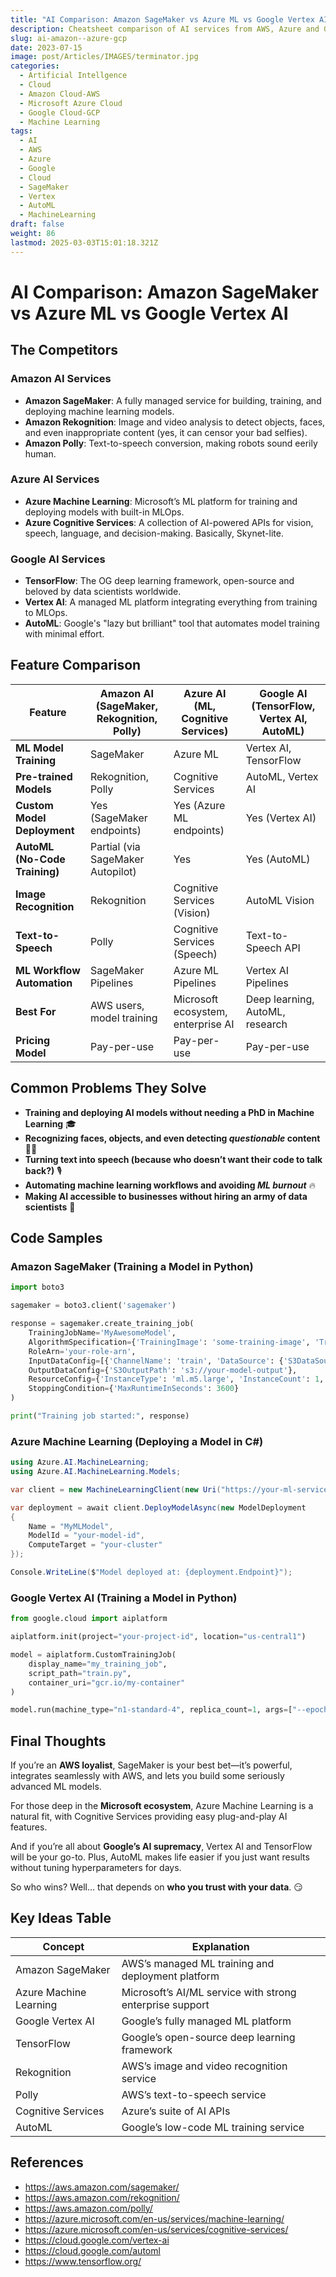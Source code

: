 ```yaml
---
title: "AI Comparison: Amazon SageMaker vs Azure ML vs Google Vertex AI"
description: Cheatsheet comparison of AI services from AWS, Azure and GCP
slug: ai-amazon--azure-gcp
date: 2023-07-15
image: post/Articles/IMAGES/terminator.jpg
categories:
  - Artificial Intellgence
  - Cloud
  - Amazon Cloud-AWS
  - Microsoft Azure Cloud
  - Google Cloud-GCP
  - Machine Learning
tags:
  - AI
  - AWS
  - Azure
  - Google
  - Cloud
  - SageMaker
  - Vertex
  - AutoML
  - MachineLearning
draft: false
weight: 86
lastmod: 2025-03-03T15:01:18.321Z
---
```

# AI Comparison: Amazon SageMaker vs Azure ML vs Google Vertex AI

<!-- 
## Introduction

Welcome to the **AI Smackdown**, where the biggest cloud vendors go head-to-head in the ultimate machine learning battle! 🥊

In this corner, we have **Amazon's AI arsenal**: SageMaker, Rekognition, and Polly, flexing their muscle in model training, image recognition, and text-to-speech.

Over here, repping the **Azure squad**, we’ve got Azure Machine Learning and Cognitive Services, Microsoft’s brainy attempt to dominate AI.

And finally, stepping into the ring from **Google Cloud**, we have TensorFlow, Vertex AI, and AutoML—because if anyone knows AI, it’s the company that probably knows what you’ll search next. 🤖

Let’s break it down and see who packs the biggest AI punch! 🧠💥
-->

## The Competitors

### **Amazon AI Services**

* **Amazon SageMaker**: A fully managed service for building, training, and deploying machine learning models.
* **Amazon Rekognition**: Image and video analysis to detect objects, faces, and even inappropriate content (yes, it can censor your bad selfies).
* **Amazon Polly**: Text-to-speech conversion, making robots sound eerily human.

### **Azure AI Services**

* **Azure Machine Learning**: Microsoft’s ML platform for training and deploying models with built-in MLOps.
* **Azure Cognitive Services**: A collection of AI-powered APIs for vision, speech, language, and decision-making. Basically, Skynet-lite.

### **Google AI Services**

* **TensorFlow**: The OG deep learning framework, open-source and beloved by data scientists worldwide.
* **Vertex AI**: A managed ML platform integrating everything from training to MLOps.
* **AutoML**: Google's "lazy but brilliant" tool that automates model training with minimal effort.

## Feature Comparison

| Feature                       | Amazon AI (SageMaker, Rekognition, Polly) | Azure AI (ML, Cognitive Services)  | Google AI (TensorFlow, Vertex AI, AutoML) |
| ----------------------------- | ----------------------------------------- | ---------------------------------- | ----------------------------------------- |
| **ML Model Training**         | SageMaker                                 | Azure ML                           | Vertex AI, TensorFlow                     |
| **Pre-trained Models**        | Rekognition, Polly                        | Cognitive Services                 | AutoML, Vertex AI                         |
| **Custom Model Deployment**   | Yes (SageMaker endpoints)                 | Yes (Azure ML endpoints)           | Yes (Vertex AI)                           |
| **AutoML (No-Code Training)** | Partial (via SageMaker Autopilot)         | Yes                                | Yes (AutoML)                              |
| **Image Recognition**         | Rekognition                               | Cognitive Services (Vision)        | AutoML Vision                             |
| **Text-to-Speech**            | Polly                                     | Cognitive Services (Speech)        | Text-to-Speech API                        |
| **ML Workflow Automation**    | SageMaker Pipelines                       | Azure ML Pipelines                 | Vertex AI Pipelines                       |
| **Best For**                  | AWS users, model training                 | Microsoft ecosystem, enterprise AI | Deep learning, AutoML, research           |
| **Pricing Model**             | Pay-per-use                               | Pay-per-use                        | Pay-per-use                               |

## Common Problems They Solve

* **Training and deploying AI models without needing a PhD in Machine Learning** 🎓
* **Recognizing faces, objects, and even detecting *questionable* content** 🕵️‍♂️
* **Turning text into speech (because who doesn’t want their code to talk back?)** 🎙️
* **Automating machine learning workflows and avoiding *ML burnout*** 🔥
* **Making AI accessible to businesses without hiring an army of data scientists** 💼

## Code Samples

### **Amazon SageMaker (Training a Model in Python)**

```python
import boto3

sagemaker = boto3.client('sagemaker')

response = sagemaker.create_training_job(
    TrainingJobName='MyAwesomeModel',
    AlgorithmSpecification={'TrainingImage': 'some-training-image', 'TrainingInputMode': 'File'},
    RoleArn='your-role-arn',
    InputDataConfig=[{'ChannelName': 'train', 'DataSource': {'S3DataSource': {'S3Uri': 's3://your-data'}}}],
    OutputDataConfig={'S3OutputPath': 's3://your-model-output'},
    ResourceConfig={'InstanceType': 'ml.m5.large', 'InstanceCount': 1, 'VolumeSizeInGB': 10},
    StoppingCondition={'MaxRuntimeInSeconds': 3600}
)

print("Training job started:", response)
```

### **Azure Machine Learning (Deploying a Model in C#)**

```csharp
using Azure.AI.MachineLearning;
using Azure.AI.MachineLearning.Models;

var client = new MachineLearningClient(new Uri("https://your-ml-service.com"), new DefaultAzureCredential());

var deployment = await client.DeployModelAsync(new ModelDeployment
{
    Name = "MyMLModel",
    ModelId = "your-model-id",
    ComputeTarget = "your-cluster"
});

Console.WriteLine($"Model deployed at: {deployment.Endpoint}");
```

### **Google Vertex AI (Training a Model in Python)**

```python
from google.cloud import aiplatform

aiplatform.init(project="your-project-id", location="us-central1")

model = aiplatform.CustomTrainingJob(
    display_name="my_training_job",
    script_path="train.py",
    container_uri="gcr.io/my-container"
)

model.run(machine_type="n1-standard-4", replica_count=1, args=["--epochs", "10"])
```

## Final Thoughts

If you’re an **AWS loyalist**, SageMaker is your best bet—it’s powerful, integrates seamlessly with AWS, and lets you build some seriously advanced ML models.

For those deep in the **Microsoft ecosystem**, Azure Machine Learning is a natural fit, with Cognitive Services providing easy plug-and-play AI features.

And if you’re all about **Google’s AI supremacy**, Vertex AI and TensorFlow will be your go-to. Plus, AutoML makes life easier if you just want results without tuning hyperparameters for days.

So who wins? Well… that depends on **who you trust with your data**. 😏

## Key Ideas Table

| Concept                | Explanation                                              |
| ---------------------- | -------------------------------------------------------- |
| Amazon SageMaker       | AWS’s managed ML training and deployment platform        |
| Azure Machine Learning | Microsoft’s AI/ML service with strong enterprise support |
| Google Vertex AI       | Google’s fully managed ML platform                       |
| TensorFlow             | Google’s open-source deep learning framework             |
| Rekognition            | AWS’s image and video recognition service                |
| Polly                  | AWS’s text-to-speech service                             |
| Cognitive Services     | Azure’s suite of AI APIs                                 |
| AutoML                 | Google’s low-code ML training service                    |

## References

* https://aws.amazon.com/sagemaker/
* https://aws.amazon.com/rekognition/
* https://aws.amazon.com/polly/
* https://azure.microsoft.com/en-us/services/machine-learning/
* https://azure.microsoft.com/en-us/services/cognitive-services/
* https://cloud.google.com/vertex-ai
* https://cloud.google.com/automl
* https://www.tensorflow.org/
